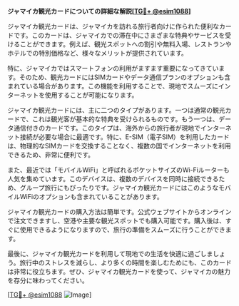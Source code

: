 **ジャマイカ観光カードについての詳細な解説[[TG💪+ @esim1088](https://t.me/s/esim1088)]**

ジャマイカ観光カードは、ジャマイカを訪れる旅行者向けに作られた便利なカードです。このカードは、ジャマイカでの滞在中にさまざまな特典やサービスを受けることができます。例えば、観光スポットへの割引や無料入場、レストランやホテルでの特別価格など、様々なメリットが提供されています。

特に、ジャマイカではスマートフォンの利用がますます重要になってきています。そのため、観光カードにはSIMカードやデータ通信プランのオプションも含まれている場合があります。この機能を利用することで、現地でスムーズにインターネットを使用することが可能になります。

ジャマイカ観光カードには、主に二つのタイプがあります。一つは通常の観光カードで、これは観光客が基本的な特典を受けられるものです。もう一つは、データ通信付きのカードです。このタイプは、海外からの旅行者が現地でインターネット接続が必要な場合に最適です。特に、E-SIM（電子SIM）を利用したカードは、物理的なSIMカードを交換することなく、複数の国でインターネットを利用できるため、非常に便利です。

また、最近では「モバイルWiFi」と呼ばれるポケットサイズのWi-Fiルーターも人気を集めています。このデバイスは、複数のデバイスを同時に接続できるため、グループ旅行にもぴったりです。ジャマイカ観光カードにはこのようなモバイルWiFiのオプションも含まれていることがあります。

ジャマイカ観光カードの購入方法は簡単です。公式ウェブサイトからオンラインで注文できますし、空港や主要な観光スポットでも購入可能です。購入後は、すぐに使用できるようになりますので、旅行の準備をスムーズに行うことができます。

最後に、ジャマイカ観光カードを利用して現地での生活を快適に過ごしましょう。旅行中のストレスを減らし、より多くの時間を楽しむためにも、このカードは非常に役立ちます。ぜひ、ジャマイカ観光カードを使って、ジャマイカの魅力を存分に味わってください。

[[TG💪+ @esim1088](https://t.me/s/esim1088) ![Image](https://i.postimg.cc/Y0z9fWf4/image.png)]